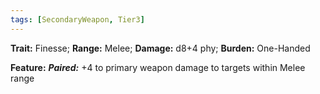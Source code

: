 ```yaml
---
tags: [SecondaryWeapon, Tier3]
---
```

**Trait:** Finesse; **Range:** Melee; **Damage:** d8+4 phy; **Burden:** One-Handed

**Feature:** ***Paired:*** +4 to primary weapon damage to targets within Melee range
